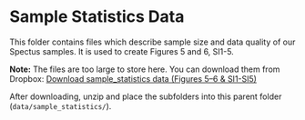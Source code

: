 
# Sample Statistics Data

This folder contains files which describe sample size and data quality of our Spectus samples. It is used to create Figures 5 and 6, SI1-5.

**Note:** The files are too large to store here. You can download them from Dropbox:
[Download sample_statistics data (Figures 5–6 & SI1-SI5)](https://www.dropbox.com/scl/fo/m0l6bjvst37p5tlbkaclr/AJiE0zFS8GlycYPjFMuLeCY?rlkey=c17ucmw5gko1kq09x6mh3heca&dl=0)

After downloading, unzip and place the subfolders into this parent folder (⁠`data/sample_statistics/`).